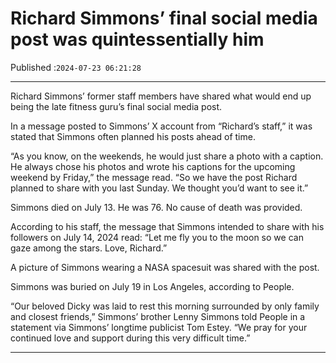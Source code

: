 # Richard Simmons’ final social media post was quintessentially him

Published :`2024-07-23 06:21:28`

---

Richard Simmons’ former staff members have shared what would end up being the late fitness guru’s final social media post.

In a message posted to Simmons’ X account from “Richard’s staff,” it was stated that Simmons often planned his posts ahead of time.

“As you know, on the weekends, he would just share a photo with a caption. He always chose his photos and wrote his captions for the upcoming weekend by Friday,” the message read. “So we have the post Richard planned to share with you last Sunday. We thought you’d want to see it.”

Simmons died on July 13. He was 76. No cause of death was provided.

According to his staff, the message that Simmons intended to share with his followers on July 14, 2024 read: “Let me fly you to the moon so we can gaze among the stars. Love, Richard.”

A picture of Simmons wearing a NASA spacesuit was shared with the post.

Simmons was buried on July 19 in Los Angeles, according to People.

“Our beloved Dicky was laid to rest this morning surrounded by only family and closest friends,” Simmons’ brother Lenny Simmons told People in a statement via Simmons’ longtime publicist Tom Estey. “We pray for your continued love and support during this very difficult time.”

---

